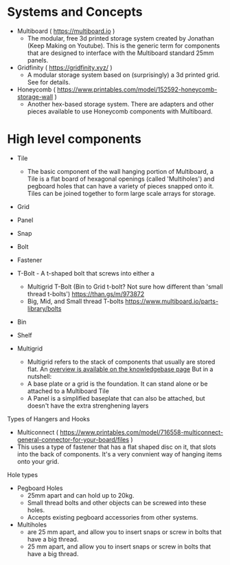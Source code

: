 # Systems and Concepts
* Multiboard ( https://multiboard.io )
  * The modular, free 3d printed storage system created by Jonathan (Keep Making on Youtube).  This is the generic term for components that are designed to interface with the Multiboard standard 25mm panels.
* Gridfinity ( https://gridfinity.xyz/ )
  * A modular storage system based on (surprisingly) a 3d printed grid. See  for details.
* Honeycomb ( https://www.printables.com/model/152592-honeycomb-storage-wall )
  * Another hex-based storage system.  There are adapters and other pieces available to use Honeycomb components with Multiboard.

# High level components
* Tile
  * The basic component of the wall hanging portion of Multiboard, a Tile is a flat board of hexagonal openings (called 'Multiholes') and pegboard holes that can have a variety of pieces snapped onto it.  Tiles can be joined together to form large scale arrays for storage.
* Grid
* Panel
* Snap
* Bolt
* Fastener
* T-Bolt - A t-shaped bolt that screws into either a 
  * Multigrid T-Bolt (Bin to Grid t-bolt? Not sure how different than 'small thread t-bolts') https://than.gs/m/973872 
  * Big, Mid, and Small thread T-bolts https://www.multiboard.io/parts-library/bolts 
* Bin
* Shelf

* Multigrid
  * Multigrid refers to the stack of components that usually are stored flat.  An [overview is available on the knowledgebase page](https://www.multiboard.io/knowledge-hub/multigrid) But in a nutshell:
   * A base plate or a grid is the foundation.  It can stand alone or be attached to a Multiboard Tile
   * A Panel is a simplified baseplate that can also be attached, but doesn't have the extra strenghening layers

Types of Hangers and Hooks
* Multiconnect ( https://www.printables.com/model/716558-multiconnect-general-connector-for-your-board/files )
 * This uses a type of fastener that has a flat shaped disc on it, that slots into the back of components.  It's a very convnient way of hanging items onto your grid.
  
Hole types
* Pegboard Holes
  * 25mm apart and can hold up to 20kg.
  * Small thread bolts and other objects can be screwed into these holes.
  * Accepts existing pegboard accessories from other systems.
* Multiholes
  * are 25 mm apart, and allow you to insert snaps or screw in bolts that have a big thread.
  * 25 mm apart, and allow you to insert snaps or screw in bolts that have a big thread.
